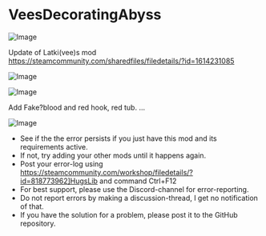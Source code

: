 # VeesDecoratingAbyss

![Image](https://i.imgur.com/WAEzk68.png)

Update of Latki(vee)s mod
https://steamcommunity.com/sharedfiles/filedetails/?id=1614231085

![Image](https://i.imgur.com/7Gzt3Rg.png)

	
![Image](https://i.imgur.com/NOW7jU1.png)

Add Fake?blood and red hook, red tub. ...

![Image](https://i.imgur.com/Rs6T6cr.png)



-  See if the the error persists if you just have this mod and its requirements active.
-  If not, try adding your other mods until it happens again.
-  Post your error-log using https://steamcommunity.com/workshop/filedetails/?id=818773962]HugsLib and command Ctrl+F12
-  For best support, please use the Discord-channel for error-reporting.
-  Do not report errors by making a discussion-thread, I get no notification of that.
-  If you have the solution for a problem, please post it to the GitHub repository.



